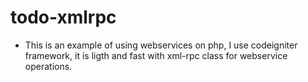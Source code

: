 todo-xmlrpc
===========
* This is an example of using webservices on php, I use codeigniter framework, it is ligth and fast with xml-rpc class for webservice operations.
